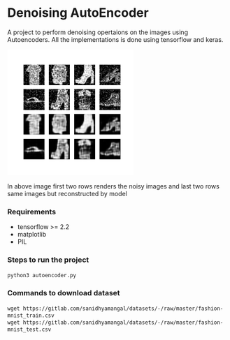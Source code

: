 # Denoising AutoEncoder
A project to perform denoising opertaions on the images using Autoencoders. All the implementations is done using tensorflow and keras. 

![Denoise](denoiseae.gif "Denoise AutoEncoder")

In above image first two rows renders the noisy images and last two rows same images but reconstructed by model

### Requirements
- tensorflow >= 2.2
- matplotlib
- PIL

### Steps to run the project
```python
python3 autoencoder.py
```

### Commands to download dataset
```
wget https://gitlab.com/sanidhyamangal/datasets/-/raw/master/fashion-mnist_train.csv
wget https://gitlab.com/sanidhyamangal/datasets/-/raw/master/fashion-mnist_test.csv
```
